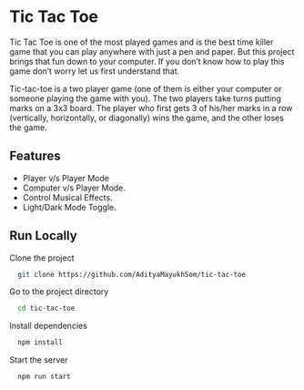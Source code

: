 
# Tic Tac Toe

Tic Tac Toe is one of the most played games and is the best time killer game that you can play anywhere with just a pen and paper. But this project brings that fun down to your computer. If you don’t know how to play this game don’t worry let us first understand that.

Tic-tac-toe is a two player game (one of them is either your computer or someone playing the game with you). The two players take turns putting marks on a 3x3 board. The player who first gets 3 of his/her marks in a row (vertically, horizontally, or diagonally) wins the game, and the other loses the game.

## Features

- Player v/s Player Mode
- Computer v/s Player Mode.
- Control Musical Effects.
- Light/Dark Mode Toggle.

## Run Locally

Clone the project

```bash
  git clone https://github.com/AdityaMayukhSom/tic-tac-toe
```

Go to the project directory

```bash
  cd tic-tac-toe
```

Install dependencies

```bash
  npm install
```

Start the server

```bash
  npm run start
```
